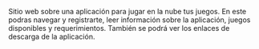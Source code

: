 Sitio web sobre una aplicación para jugar en la nube tus juegos.
En este podras navegar y registrarte, leer información sobre la aplicación, juegos disponibles y requerimientos.
También se podrá ver los enlaces de descarga de la aplicación.
